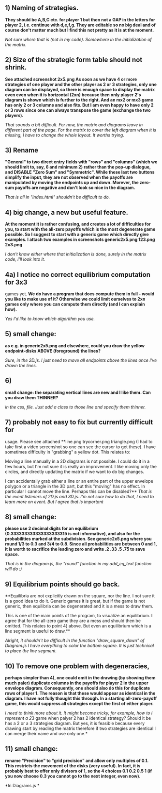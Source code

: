 ## 1) Naming of strategies.
**They should be A,B,C etc. for
player 1 but then not a GAP in the letters for player 2,
i.e. continue with d,e,f,g. They are editable so no big deal
and of course don't matter much but I find this not pretty
as it is at the moment.**

*Not sure where that is (not in my code). Somewhere in the initialization
of the matrix.*

## 2) Size of the strategic form table should not shrink.
**See attached screenshot 2x5.png
As soon as we have 4 or more strategies of one player and
the other player as 2 or 3 strategies, only one diagram can
be displayed, so there is enough space to display the matrix
even even when it is horizontal (2xn) because then only
player 2's diagram is shown which is further to the right.
And an mx2 or mx3 game has only 2 or 3 columns and also
fits. But I am even happy to have only 2 or 3 rows since one
can always transpose the game (exchange the two players).**

*That sounds a bit difficult.
For now, the matrix and diagrams leave in different part of the page. 
For the matrix to cover the left diagram when it is missing, I have to change the whole layout.
It worths trying.*

## 3) Rename
**"General" to two direct entry fields with "rows"
and "columns" (which we should limit to, say, 6 and minimum
2) rather than the pop-up dialogue, and DISABLE "Zero Sum"
and "Symmetric". While these last two buttons simplify the
input, they are not observed when the payoffs are
manipulated by moving the endpoints up and down. Morever,
the zero-sum payoffs are negative and don't look so nice in
the diagram.**

*That is all in "index.html" shouldn't be difficult to do.*

## 4) big change, a new but useful feature.
**At the moment it is
rather confusing, and creates a lot of difficulties for you,
to start with the all-zero payoffs which is the most
degenerate game possible. So I suggest to start with a
generic game which directly give examples. I attach two
examples in screenshots
generic2x5.png
123.png
2x3.png**

*I don't know either where that initialization is done, surely 
in the matrix code, I'll look into it.*

## 4a) I notice no correct equilibrium computation for 3x3
games yet.
**We do have a program that does compute them in
full - would you like to make use of it? Otherwise we could
limit ourselves to 2xn games only where you can compute them
directly (and I can explain how).**

*Yes I'd like to know which algorithm you use.*

## 5) small change:
**as e.g. in generic2x5.png and elsewhere,
could you draw the yellow endpoint-disks ABOVE (foreground)
the lines?**

*Sure, in the 2D.js.
I just need to move all endpoints above the lines once I've drawn the lines.*

## 6)
**small change: the separating vertical lines are new and I
like them. Can you draw them THINNER?**

*in the css, file. Just add a class to those line and specify them thinner.*

## 7) probably not easy to fix but currently difficult for
usage. Please see attached
**line.png
trycorner.png
triangle.png
(I had to take first a video screenshot so one can see the
cursor to get these). I have sometimes difficulty in
"grabbing" a yellow dot. This relates to:

Moving a line manually in a 2D diagrams is not possible.
I could do it in a few hours, but I'm not sure it is
really an improvement. I like moving only the circles, and
directly updating the matrix if we want to do big changes.

I can accidentally grab either a line or an entire part of
the upper envelope polygon or a triangle in the 3D part, but
this "moving" has no effect. In particular I cannot move the
line. Perhaps this can be disabled?**
*That is the event listeners of 2D.js and 3D.js.
I'm not sure how to do that, I need to learn more on event.
But I agree that is important*

## 8) small change:
**please use 2 decimal digits for an
equilibrium (0.333333333333333333315 is not informative),
and also for the probabilities marked at the subdivision.
See generic2x5.png where you round 1/3 to 0.3 and 3/4 to
0.8. Since all probabilities are between 0 and 1, it is
worth to sacrifice the leading zero and write .2 .33 .5 .75
to save space.**

*That is in the diagram.js, the "round" function
in my add_eq_text function will do :)*

## 9) Equilibrium points should go back. 
**Equilibria are not explicitly drawn on the square, nor
the line. I not sure it is a good idea to do it. Generic
games it is great, but if the game is not generic, then
equilibria can be degenerated and it is a mess to draw
them.

This is one of the main points of the program, to visualize
an equilibrium. I agree that for the all-zero game they are
a mess and should then be omitted. This relates to point 4)
above. But even an equilibrium which is a line segment is
useful to draw.**

*Alright, it shouldn't be difficult in the function 
"draw_square_down" of Diagram.js I have everything to color
the bottom square. It is just technical to place the line segment.*

## 10) To remove one problem with degeneracies,
**perhaps simpler
than 4), one could omit in the drawing (by showing them much
paler) duplicate columns in the payoffs for player 2 in the
upper envelope diagram. Consequently, one should also do
this for duplicate rows of player 1. The reason is that
these would appear as identical in the diagram.
I have not fully thought this through.
In a starting all-zero-payoff game, this would suppress all
strategies except the first of either player.**

*I need to think more about it. It might become tricky,
for example, how to I represent a 2*3 game when palyer 2 has 2
identical strategy? Should it be has a 2 or a 3 strategies diagram.
But yes, it is feasible because every drawing start by reading the matrix
therefore if two strategies are identical I can merge their name and use only one.*

## 11) small change:
**rename "Precision" to "grid precision" and
allow only multiples of 0.1. This restricts the movement of
the disks (very useful). In fact, it is probably best to
offer only divisors of 1, so the 4 choices 0.1 0.2 0.5 1
(if you now choose 0.3 you cannot go to the next integer,
even now).**

*In Diagrams.js *
